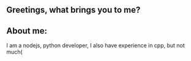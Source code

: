 ## Greetings, what brings you to me?
## About me:
I am a nodejs, python developer, I also have experience in cpp, but not much(
